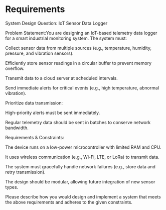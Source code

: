 # Requirements

System Design Question: IoT Sensor Data Logger

Problem Statement:You are designing an IoT-based telemetry data logger for a smart industrial monitoring system. The system must:

Collect sensor data from multiple sources (e.g., temperature, humidity, pressure, and vibration sensors).

Efficiently store sensor readings in a circular buffer to prevent memory overflow.

Transmit data to a cloud server at scheduled intervals.

Send immediate alerts for critical events (e.g., high temperature, abnormal vibration).

Prioritize data transmission:

High-priority alerts must be sent immediately.

Regular telemetry data should be sent in batches to conserve network bandwidth.

Requirements & Constraints:

The device runs on a low-power microcontroller with limited RAM and CPU.

It uses wireless communication (e.g., Wi-Fi, LTE, or LoRa) to transmit data.

The system must gracefully handle network failures (e.g., store data and retry transmission).

The design should be modular, allowing future integration of new sensor types.

Please describe how you would design and implement a system that meets the above requirements and adheres to the given constraints.